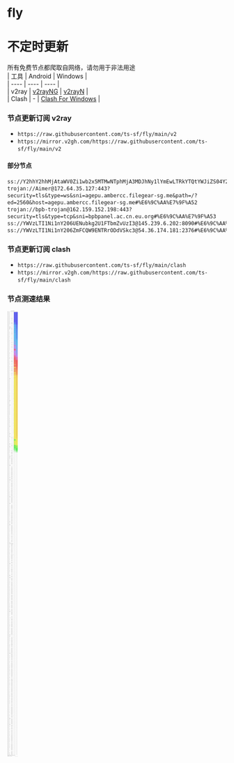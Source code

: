 # fly
# 不定时更新
所有免费节点都爬取自网络，请勿用于非法用途  
|  工具  | Android  | Windows  |  
|  ----  | ----   | ----  |  
| v2ray  | [v2rayNG](https://github.com/2dust/v2rayNG/releases) | [v2rayN](https://github.com/2dust/v2rayN/releases) |  
| Clash  | - | [Clash For Windows](https://github.com/2dust/clashN/releases) | 
  
### 节点更新订阅  v2ray
- `https://raw.githubusercontent.com/ts-sf/fly/main/v2`  
- `https://mirror.v2gh.com/https://raw.githubusercontent.com/ts-sf/fly/main/v2`  

#### 部分节点  
``` 
ss://Y2hhY2hhMjAtaWV0Zi1wb2x5MTMwNTphMjA3MDJhNy1lYmEwLTRkYTQtYWJiZS04Y2U0ZmE3MmM4MDY=@free.2weradf.xyz:36171#%F0%9F%87%B8%F0%9F%87%ACSG%E6%96%B0%E5%8A%A0%E5%9D%A1
trojan://Aimer@172.64.35.127:443?security=tls&type=ws&sni=agepu.ambercc.filegear-sg.me&path=/?ed=2560&host=agepu.ambercc.filegear-sg.me#%E6%9C%AA%E7%9F%A52
trojan://bpb-trojan@162.159.152.198:443?security=tls&type=tcp&sni=bpbpanel.ac.cn.eu.org#%E6%9C%AA%E7%9F%A53
ss://YWVzLTI1Ni1nY206UENubkg2U1FTbmZvUzI3@145.239.6.202:8090#%E6%9C%AA%E7%9F%A54%201.7MB%2Fs
ss://YWVzLTI1Ni1nY206ZmFCQW9ENTRrODdVSkc3@54.36.174.181:2376#%E6%9C%AA%E7%9F%A55%201.2MB%2Fs
```
### 节点更新订阅  clash
- `https://raw.githubusercontent.com/ts-sf/fly/main/clash`  
- `https://mirror.v2gh.com/https://raw.githubusercontent.com/ts-sf/fly/main/clash`  

### 节点测速结果
![image](traffic.png)
